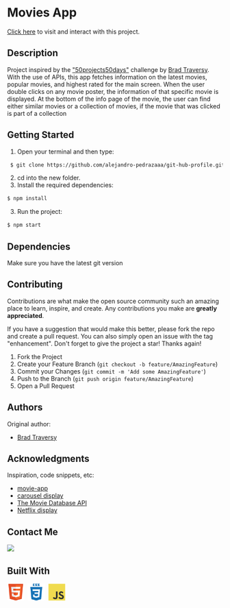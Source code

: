 # Movies App

[Click here](https://alejandro-pedrazaaa.github.io/Movies-App/) to visit and interact with this project.

## Description

Project inspired by the ["50projects50days"](https://github.com/bradtraversy/40projects40days)
challenge by [Brad Traversy](https://github.com/bradtraversy). With the use of APIs, this app fetches information on the latest movies, popular movies, and highest rated for the main screen. When the user double clicks on any movie poster, the information of that specific movie is displayed. At the bottom of the info page of the movie, the user can find either similar movies or a collection of movies, if the movie that was clicked is part of a collection

## Getting Started

1. Open your terminal and then type: 
  ```sh
   $ git clone https://github.com/alejandro-pedrazaaa/git-hub-profile.git
   ```
2. cd into the new folder. 
3. Install the required dependencies:
  ```sh
$ npm install
   ```
3. Run the project:
  ```sh
$ npm start
   ```
## Dependencies

Make sure you have the latest git version

## Contributing

Contributions are what make the open source community such an amazing place to learn, inspire, and create. Any contributions you make are **greatly appreciated**.

If you have a suggestion that would make this better, please fork the repo and create a pull request. You can also simply open an issue with the tag "enhancement".
Don't forget to give the project a star! Thanks again!

1. Fork the Project
2. Create your Feature Branch (`git checkout -b feature/AmazingFeature`)
3. Commit your Changes (`git commit -m 'Add some AmazingFeature'`)
4. Push to the Branch (`git push origin feature/AmazingFeature`)
5. Open a Pull Request

## Authors

Original author:
* [Brad Traversy](https://github.com/bradtraversy)

## Acknowledgments

Inspiration, code snippets, etc:
   * [movie-app](https://github.com/bradtraversy/50projects50days/tree/master/movie-app)
   * [carousel display](https://codepen.io/doughamlin/pen/Eamrop)
   * [The Movie Database API](https://www.themoviedb.org/)
   * [Netflix display](https://www.netflix.com/browse/genre/34399)

## Contact Me

[<img src="https://img.shields.io/badge/LinkedIn-0077B5?style=for-the-badge&logo=linkedin&logoColor=white" /> ](https://www.linkedin.com/in/alejandro-pedrazaaa/) 

## Built With

<img src="https://github.com/devicons/devicon/blob/master/icons/html5/html5-original.svg" title="HTML5" alt="HTML" width="40" height="40"/>&nbsp;
<img src="https://github.com/devicons/devicon/blob/master/icons/css3/css3-plain-wordmark.svg"  title="CSS3" alt="CSS" width="40" height="40"/>&nbsp;
<img src="https://github.com/devicons/devicon/blob/master/icons/javascript/javascript-original.svg" title="JavaScript" alt="JavaScript" width="40" height="40"/>&nbsp;
